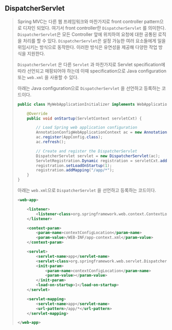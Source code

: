 ## DispatcherServlet

> Spring MVC는 다른 웹 프레임워크와 마찬가지로 front controller pattern으로 디자인 되었다. 여기서  front controller란 `DispatcherServlet` 를 의미한다. `DispatcherServlet`은 모든 Controller 앞에 위치하여 요청에 대한 공통된 로직을 처리를 할 수 있다. `DispatcherServlet`은 설정 가능한 여러 요소들에게 일을 위임시키는 방식으로 동작한다. 이러한 방식은 유연성을 제공해 다양한 작업 방식을 지원한다.
>
> `DispatcherServlet` 은 다른 `Servlet` 과 마찬가지로 Servlet specification에 따라 선언되고 매핑되어야 하는데 이때 specification으로 Java configuration 또는 `web.xml` 을 사용할 수 있다.
>
> 아래는 Java configuration으로 `DispatcherServlet` 을 선언하고 등록하는 코드이다.
>
> ```java
> public class MyWebApplicationInitializer implements WebApplicationInitializer {
> 
>     @Override
>     public void onStartup(ServletContext servletCxt) {
> 
>         // Load Spring web application configuration
>         AnnotationConfigWebApplicationContext ac = new AnnotationConfigWebApplicationContext();
>         ac.register(AppConfig.class);
>         ac.refresh();
> 
>         // Create and register the DispatcherServlet
>         DispatcherServlet servlet = new DispatcherServlet(ac);
>         ServletRegistration.Dynamic registration = servletCxt.addServlet("app", servlet);
>         registration.setLoadOnStartup(1);
>         registration.addMapping("/app/*");
>     }
> }
> ```
>
> 아래는 `web.xml`으로 `DispatcherServlet` 을 선언하고 등록하는 코드이다.
>
> ```xml
> <web-app>
> 
>     <listener>
>         <listener-class>org.springframework.web.context.ContextLoaderListener</listener-class>
>     </listener>
> 
>     <context-param>
>         <param-name>contextConfigLocation</param-name>
>         <param-value>/WEB-INF/app-context.xml</param-value>
>     </context-param>
> 
>     <servlet>
>         <servlet-name>app</servlet-name>
>         <servlet-class>org.springframework.web.servlet.DispatcherServlet</servlet-class>
>         <init-param>
>             <param-name>contextConfigLocation</param-name>
>             <param-value></param-value>
>         </init-param>
>         <load-on-startup>1</load-on-startup>
>     </servlet>
> 
>     <servlet-mapping>
>         <servlet-name>app</servlet-name>
>         <url-pattern>/app/*</url-pattern>
>     </servlet-mapping>
> 
> </web-app>
> ```